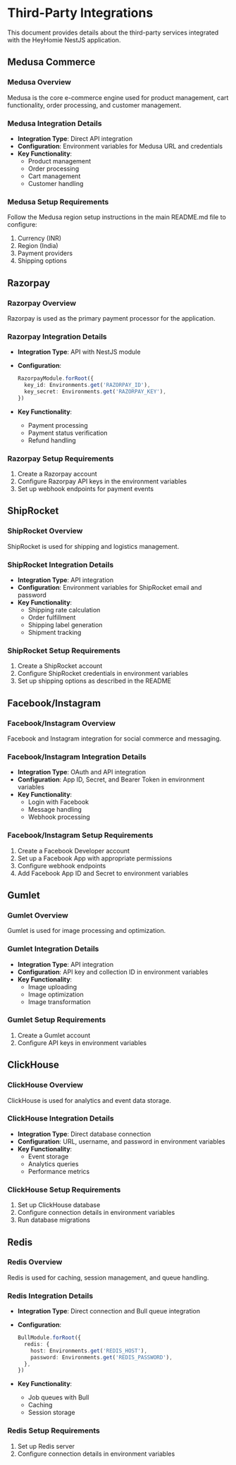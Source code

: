 # Third-Party Integrations

This document provides details about the third-party services integrated with the HeyHomie NestJS application.

## Medusa Commerce

### Medusa Overview

Medusa is the core e-commerce engine used for product management, cart functionality, order processing, and customer management.

### Medusa Integration Details

- **Integration Type**: Direct API integration
- **Configuration**: Environment variables for Medusa URL and credentials
- **Key Functionality**:
  - Product management
  - Order processing
  - Cart management
  - Customer handling

### Medusa Setup Requirements

Follow the Medusa region setup instructions in the main README.md file to configure:

1. Currency (INR)
2. Region (India)
3. Payment providers
4. Shipping options

## Razorpay

### Razorpay Overview

Razorpay is used as the primary payment processor for the application.

### Razorpay Integration Details

- **Integration Type**: API with NestJS module
- **Configuration**:

  ```typescript
  RazorpayModule.forRoot({
    key_id: Environments.get('RAZORPAY_ID'),
    key_secret: Environments.get('RAZORPAY_KEY'),
  })
  ```

- **Key Functionality**:
  - Payment processing
  - Payment status verification
  - Refund handling

### Razorpay Setup Requirements

1. Create a Razorpay account
2. Configure Razorpay API keys in the environment variables
3. Set up webhook endpoints for payment events

## ShipRocket

### ShipRocket Overview

ShipRocket is used for shipping and logistics management.

### ShipRocket Integration Details

- **Integration Type**: API integration
- **Configuration**: Environment variables for ShipRocket email and password
- **Key Functionality**:
  - Shipping rate calculation
  - Order fulfillment
  - Shipping label generation
  - Shipment tracking

### ShipRocket Setup Requirements

1. Create a ShipRocket account
2. Configure ShipRocket credentials in environment variables
3. Set up shipping options as described in the README

## Facebook/Instagram

### Facebook/Instagram Overview

Facebook and Instagram integration for social commerce and messaging.

### Facebook/Instagram Integration Details

- **Integration Type**: OAuth and API integration
- **Configuration**: App ID, Secret, and Bearer Token in environment variables
- **Key Functionality**:
  - Login with Facebook
  - Message handling
  - Webhook processing

### Facebook/Instagram Setup Requirements

1. Create a Facebook Developer account
2. Set up a Facebook App with appropriate permissions
3. Configure webhook endpoints
4. Add Facebook App ID and Secret to environment variables

## Gumlet

### Gumlet Overview

Gumlet is used for image processing and optimization.

### Gumlet Integration Details

- **Integration Type**: API integration
- **Configuration**: API key and collection ID in environment variables
- **Key Functionality**:
  - Image uploading
  - Image optimization
  - Image transformation

### Gumlet Setup Requirements

1. Create a Gumlet account
2. Configure API keys in environment variables

## ClickHouse

### ClickHouse Overview

ClickHouse is used for analytics and event data storage.

### ClickHouse Integration Details

- **Integration Type**: Direct database connection
- **Configuration**: URL, username, and password in environment variables
- **Key Functionality**:
  - Event storage
  - Analytics queries
  - Performance metrics

### ClickHouse Setup Requirements

1. Set up ClickHouse database
2. Configure connection details in environment variables
3. Run database migrations

## Redis

### Redis Overview

Redis is used for caching, session management, and queue handling.

### Redis Integration Details

- **Integration Type**: Direct connection and Bull queue integration
- **Configuration**:

  ```typescript
  BullModule.forRoot({
    redis: {
      host: Environments.get('REDIS_HOST'),
      password: Environments.get('REDIS_PASSWORD'),
    },
  })
  ```

- **Key Functionality**:
  - Job queues with Bull
  - Caching
  - Session storage

### Redis Setup Requirements

1. Set up Redis server
2. Configure connection details in environment variables
